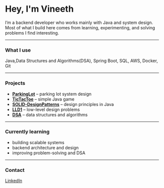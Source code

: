 # Hey, I'm Vineeth

I’m a backend developer who works mainly with Java and system design.  
Most of what I build here comes from learning, experimenting, and solving problems I find interesting.

-----------------------------------------------------

### What I use
Java,Data Structures and Algorithms(DSA), Spring Boot, SQL, AWS, Docker, Git

----------------------------------------------------

### Projects
- **[ParkingLot](https://github.com/VineethGolla/ParkingLot)** – parking lot system design  
- **[TicTacToe](https://github.com/VineethGolla/Tictactoe)** – simple Java game  
- **[SOLID-DesignPatterns](https://github.com/VineethGolla/SOLID-DesignPatterns)** – design principles in Java  
- **[LLD1](https://github.com/VineethGolla/LLD1)** – low-level design problems  
- **[DSA](https://github.com/VineethGolla/DSA)** – data structures and algorithms

----------------------------------------------------

### Currently learning
- building scalable systems  
- backend architecture and design  
- improving problem-solving and DSA

----------------------------------------------------

### Contact
[LinkedIn](https://www.linkedin.com/in/vineeth-g-099553137)
